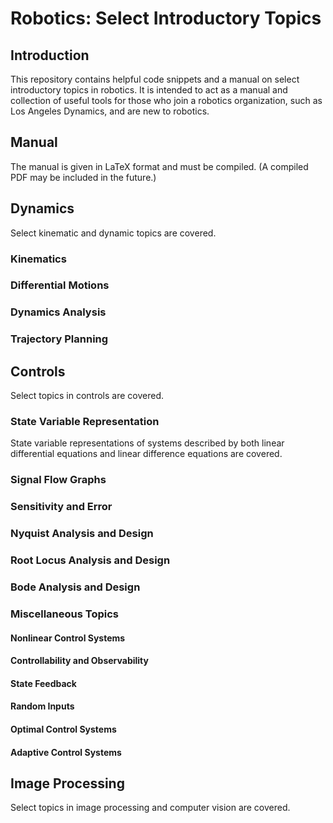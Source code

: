 # Robotics: Select Introductory Topics
## Introduction
This repository contains helpful code snippets and a manual on select introductory topics in robotics. It is intended to act as a manual and collection of useful tools for those who join a robotics organization, such as Los Angeles Dynamics, and are new to robotics.
## Manual
The manual is given in LaTeX format and must be compiled. (A compiled PDF may be included in the future.)
## Dynamics
Select kinematic and dynamic topics are covered.
### Kinematics
### Differential Motions
### Dynamics Analysis
### Trajectory Planning
## Controls
Select topics in controls are covered.
### State Variable Representation
State variable representations of systems described by both linear differential equations and linear difference equations are covered.
### Signal Flow Graphs
### Sensitivity and Error
### Nyquist Analysis and Design
### Root Locus Analysis and Design
### Bode Analysis and Design
### Miscellaneous Topics
#### Nonlinear Control Systems
#### Controllability and Observability
#### State Feedback
#### Random Inputs
#### Optimal Control Systems
#### Adaptive Control Systems
## Image Processing
Select topics in image processing and computer vision are covered.


